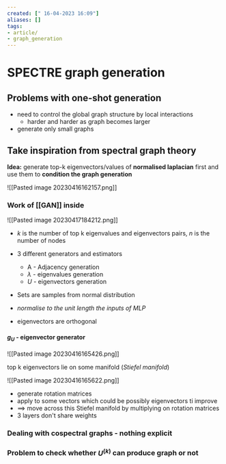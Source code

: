 ```yaml
---
created: [" 16-04-2023 16:09"]
aliases: []
tags:
- article/
- graph_generation
---
```


# SPECTRE graph generation

## Problems with one-shot generation
- need to control the global graph structure by local interactions
	- harder and harder as graph becomes larger
- generate only small graphs

## Take inspiration from spectral graph theory
**Idea:** generate top-k eigenvectors/values of **normalised laplacian** first and use them to **condition the graph generation**

![[Pasted image 20230416162157.png]]

### Work of [[GAN]] inside
![[Pasted image 20230417184212.png]]

- $k$ is the number of top k eigenvalues and eigenvectors pairs, $n$ is the number of nodes
- 3 different generators and estimators
	- A - Adjacency generation
	- $\lambda$ - eigenvalues generation
	- $U$ - eigenvectors generation

- Sets are samples from normal distribution
- *normalise to the unit length the inputs of MLP*
- eigenvectors are orthogonal


#### $g_U$ - eigenvector generator
![[Pasted image 20230416165426.png]]

top k eigenvectors lie on some manifold (*Stiefel manifold*)

![[Pasted image 20230416165622.png]]
- generate rotation matrices
- apply to some vectors which could be possibly eigenvectors ti improve
- ==> move across this Stiefel manifold by multiplying on rotation matrices
- 3 layers don't share weights

### Dealing with cospectral graphs - nothing explicit

### Problem to check whether $U^{(k)}$ can produce graph or not

